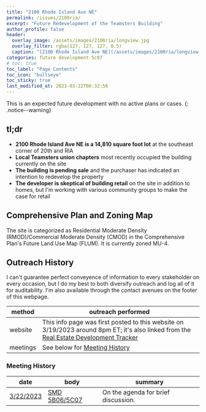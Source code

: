 ```yaml
---
title: "2100 Rhode Island Ave NE"
permalink: /issues/2100ria/
excerpt: "Future Redevelopment of the Teamsters Building"
author_profile: false
header:
  overlay_image: /assets/images/2100ria/longview.jpg
  overlay_filter: rgba(127, 127, 127, 0.5)
  caption: "[2100 Rhode Island Ave NE](/assets/images/2100ria/longview.jpg)"
categories: future development 5c07
# toc: true
toc_label: "Page Contents"
toc_icon: "bullseye"
toc_sticky: true
last_modified_at: 2023-03-22T06:32:56
---
```

<div id="development-map" class="map-container"></div>
This is an expected future development with no active plans or cases.
{: .notice--warning}

## tl;dr
- **2100 Rhode Island Ave NE is a 14,810 square foot lot** at the southeast corner of 20th and RIA
- **Local Teamsters union chapters** most recently occupied the building currently on the site
- **The building is pending sale** and the purchaser has indicated an intention to redevelop the property
- **The developer is skeptical of building retail** on the site in addition to homes, but I'm working with various community groups to make the case for retail

## Comprehensive Plan and Zoning Map
The site is categorized as Residential Moderate Density (RMOD)/Commercial Moderate Density (CMOD) in the Comprehensive Plan's Future Land Use Map (FLUM). It is currently zoned MU-4.

## Outreach History
I can't guarantee perfect conveyence of information to every stakeholder on every occasion, but I do my best to both diversify outreach and log all of it for auditability. I'm also available through the contact avenues on the footer of this webpage.

|method|outreach performed|
|---|---|
|website|This info page was first posted to this website on 3/19/2023 around 8pm ET; it's also linked from the [Real Estate Development Tracker](/development/)|
|meetings|See below for [Meeting History](#meeting-history)|

### Meeting History

|date|body|summary|
|---|---|---|
|[3/22/2023](/issues/20230322-jointmeeting/)|[SMD 5B06/5C07]((/issues/20230322-jointmeeting/))|On the agenda for brief discussion.|

<script>
var map = L.map('development-map',  {
      zoomSnap: 0.25
  }).setView([38.92881200520856, -76.97581608187524], 18.5);
  L.tileLayer('https://{s}.tile.openstreetmap.org/{z}/{x}/{y}.png', {
      maxZoom: 19,
      attribution: '© OpenStreetMap'
  }).addTo(map);

  var polygon = L.polygon([[38.928686811288344, -76.97605479846368], [38.92891424674616, -76.97605211625482], [38.92907073861015, -76.97572756898288], [38.92877862018478, -76.97552640331845], [38.92877862018478, -76.97560418737538], [38.928682638153845, -76.97561759841966], [38.928686811288344, -76.97605479846368]], {color: 'red'}).addTo(map);
</script>
